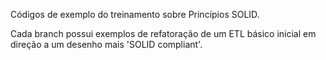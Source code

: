Códigos de exemplo do treinamento sobre Princípios SOLID.

Cada branch possui exemplos de refatoração de um ETL básico inicial em direção a um desenho mais 'SOLID compliant'.
